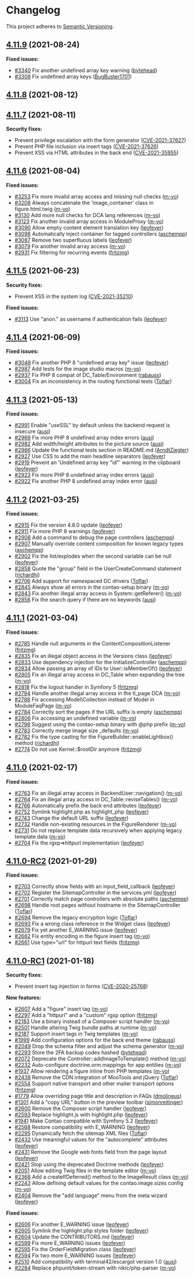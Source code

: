 # Changelog

This project adheres to [Semantic Versioning].

## [4.11.9] (2021-08-24)

**Fixed issues:**

- [#3340] Fix another undefined array key warning ([bytehead])
- [#3308] Fix undefined array keys ([BugBuster1701])

## [4.11.8] (2021-08-12)

## [4.11.7] (2021-08-11)

**Security fixes:**

- Prevent privilege escalation with the form generator ([CVE-2021-37627])
- Prevent PHP file inclusion via insert tags ([CVE-2021-37626])
- Prevent XSS via HTML attributes in the back end ([CVE-2021-35955])

## [4.11.6] (2021-08-04)

**Fixed issues:**

- [#3253] Fix more invalid array access and missing null checks ([m-vo])
- [#3208] Always concatenate the 'image_container' class in figure.html.twig ([m-vo])
- [#3130] Add more null checks for DCA lang references ([m-vo])
- [#3123] Fix another invalid array access in ModuleProxy ([m-vo])
- [#3090] Allow empty content element translation key ([leofeyer])
- [#3098] Automatically inject container for tagged controllers ([aschempp])
- [#3087] Remove two superfluous labels ([leofeyer])
- [#3079] Fix another invalid array access ([m-vo])
- [#2931] Fix filtering for recurring events ([fritzmg])

## [4.11.5] (2021-06-23)

**Security fixes:**

- Prevent XSS in the system log ([CVE-2021-35210])

**Fixed issues:**

- [#3113] Use "anon." as username if authentication fails ([leofeyer])

## [4.11.4] (2021-06-09)

**Fixed issues:**

- [#3048] Fix another PHP 8 "undefined array key" issue ([leofeyer])
- [#2987] Add tests for the image studio macros ([m-vo])
- [#2937] Fix PHP 8 compat of DC_Table/Environment ([rabauss])
- [#3004] Fix an inconsistency in the routing functional tests ([Toflar])

## [4.11.3] (2021-05-13)

**Fixed issues:**

- [#2991] Enable "useSSL" by default unless the backend request is insecure ([ausi])
- [#2969] Fix more PHP 8 undefined array index errors ([ausi])
- [#2982] Add width/height attributes to the picture source ([ausi])
- [#2966] Update the functional tests section in README.md ([ArndtZiegler])
- [#2927] Use CSS to add the main headline separators ([leofeyer])
- [#2919] Prevent an 'Undefined array key "id"' warning in the clipboard ([leofeyer])
- [#2923] Fix more PHP 8 undefined array index errors ([ausi])
- [#2922] Fix another PHP 8 undefined array index error ([ausi])

## [4.11.2] (2021-03-25)

**Fixed issues:**

- [#2915] Fix the version 4.8.0 update ([leofeyer])
- [#2911] Fix more PHP 8 warnings ([leofeyer])
- [#2908] Add a command to debug the page controllers ([aschempp])
- [#2907] Manually override content composition for known legacy types ([aschempp])
- [#2902] Fix the list/explodes when the second variable can be null ([leofeyer])
- [#2858] Quote the "group" field in the UserCreateCommand statement ([richardhj])
- [#2706] Add support for namespaced DC drivers ([Toflar])
- [#2845] Always show all errors in the contao-setup binary ([m-vo])
- [#2843] Fix another illegal array access in System::getReferer() ([m-vo])
- [#2856] Fix the search query if there are no keywords ([ausi])

## [4.11.1] (2021-03-04)

**Fixed issues:**

- [#2785] Handle null arguments in the ContentCompositionListener ([fritzmg])
- [#2835] Fix an illegal object access in the Versions class ([leofeyer])
- [#2833] Use dependency injection for the InitializeController ([aschempp])
- [#2834] Allow passing an array of IDs to User::isMemberOf() ([leofeyer])
- [#2805] Fix an illegal array access in DC_Table when expanding the tree ([m-vo])
- [#2818] Fix the logout handler in Symfony 5 ([fritzmg])
- [#2794] Handle another illegal array access in the tl_page DCA ([m-vo])
- [#2788] Fix accessing Model\Collection instead of Model in ModuleFaqPage ([m-vo])
- [#2784] Correctly sort the pages if the URL suffix is empty ([aschempp])
- [#2806] Fix accessing an undefined variable ([m-vo])
- [#2796] Suggest using the contao-setup binary with @php prefix ([m-vo])
- [#2783] Correctly merge image size _defaults ([m-vo])
- [#2782] Fix the type casting for the FigureBuilder::enableLightbox() method ([richardhj])
- [#2774] Do not use Kernel::$rootDir anymore ([fritzmg])

## [4.11.0] (2021-02-17)

**Fixed issues:**

- [#2763] Fix an illegal array access in BackendUser::navigation() ([m-vo])
- [#2764] Fix an illegal array access in DC_Table::reviseTables() ([m-vo])
- [#2766] Automatically prefix the back end attributes ([leofeyer])
- [#2752] Symlink highlight.php as highlight_php ([leofeyer])
- [#2743] Change the default URL suffix ([leofeyer])
- [#2732] Handle non-existing resources in the FigureRenderer ([m-vo])
- [#2731] Do not replace template data recursively when applying legacy template data ([m-vo])
- [#2704] Fix the rgxp=>httpurl implementation ([leofeyer])

## [4.11.0-RC2] (2021-01-29)

**Fixed issues:**

- [#2703] Correctly show fields with an input_field_callback ([leofeyer])
- [#2702] Register the SitemapController in the services.yml ([leofeyer])
- [#2701] Correctly match page controllers with absolute paths ([aschempp])
- [#2698] Handle root pages without hostname in the SitemapController ([Toflar])
- [#2694] Remove the legacy encryption logic ([Toflar])
- [#2693] Fix a wrong class reference in the Widget class ([leofeyer])
- [#2679] Fix yet another E_WARNING issue ([leofeyer])
- [#2662] Fix entity encoding in the figure insert tag ([m-vo])
- [#2661] Use type="url" for httpurl text fields ([fritzmg])

## [4.11.0-RC1] (2021-01-18)

**Security fixes:**

- Prevent insert tag injection in forms ([CVE-2020-25768])

**New features:**

- [#2607] Add a "figure" insert tag ([m-vo])
- [#2297] Add a "httpurl" and a "custom" rgxp option ([fritzmg])
- [#2183] Use a binary instead of a Composer script handler ([m-vo])
- [#2501] Handle altering Twig bundle paths at runtime ([m-vo])
- [#2187] Support insert tags in Twig templates ([m-vo])
- [#1999] Add configuration options for the back end theme ([rabauss])
- [#2049] Drop the schema filter and adjust the schema generator ([m-vo])
- [#2293] Store the 2FA backup codes hashed ([bytehead])
- [#2072] Deprecate the Controller::addImageToTemplate() method ([m-vo])
- [#2232] Auto-configure doctrine.orm.mappings for app entities ([m-vo])
- [#1937] Allow rendering a figure inline from PHP templates ([m-vo])
- [#2438] Remove the CDN integration of MooTools and jQuery ([Toflar])
- [#2554] Support native transport and other mailer transport options ([fritzmg])
- [#1779] Allow overriding page title and description in FAQs ([dmolineus])
- [#1301] Add a "copy URL" button in the preview toolbar ([simonreitinger])
- [#2600] Remove the Composer script handler ([leofeyer])
- [#2593] Replace highlight.js with highlight.php ([leofeyer])
- [#1941] Make Contao compatible with Symfony 5.2 ([leofeyer])
- [#2568] Restore compatibility with E_WARNING ([leofeyer])
- [#2295] Dynamically fetch the sitemap XML files ([Toflar])
- [#2432] Use meaningful values for the "autocomplete" attributes ([leofeyer])
- [#2431] Remove the Google web fonts field from the page layout ([leofeyer])
- [#2421] Stop using the deprecated Doctrine methods ([leofeyer])
- [#2051] Allow editing Twig files in the template editor ([m-vo])
- [#2368] Add a createIfDeferred() method to the ImageResult class ([m-vo])
- [#2243] Allow defining default values for the contao.image.sizes config ([m-vo])
- [#2404] Remove the "add language" menu from the meta wizard ([leofeyer])

**Fixed issues:**

- [#2606] Fix another E_WARNING issue ([leofeyer])
- [#2605] Symlink the highlight.php styles folder ([leofeyer])
- [#2604] Update the CONTRIBUTORS.md ([leofeyer])
- [#2599] Fix more E_WARNING issues ([leofeyer])
- [#2595] Fix the OrderFieldMigration class ([leofeyer])
- [#2594] Fix two more E_WARNING issues ([leofeyer])
- [#2510] Add compatibility with terminal42/escargot version 1.0 ([ausi])
- [#2284] Replace phpunit/token-stream with nikic/php-parser ([m-vo])

[Semantic Versioning]: https://semver.org/spec/v2.0.0.html
[4.11.9]: https://github.com/contao/contao/releases/tag/4.11.9
[4.11.8]: https://github.com/contao/contao/releases/tag/4.11.8
[4.11.7]: https://github.com/contao/contao/releases/tag/4.11.7
[4.11.6]: https://github.com/contao/contao/releases/tag/4.11.6
[4.11.5]: https://github.com/contao/contao/releases/tag/4.11.5
[4.11.4]: https://github.com/contao/contao/releases/tag/4.11.4
[4.11.3]: https://github.com/contao/contao/releases/tag/4.11.3
[4.11.2]: https://github.com/contao/contao/releases/tag/4.11.2
[4.11.1]: https://github.com/contao/contao/releases/tag/4.11.1
[4.11.0]: https://github.com/contao/contao/releases/tag/4.11.0
[4.11.0-RC2]: https://github.com/contao/contao/releases/tag/4.11.0-RC2
[4.11.0-RC1]: https://github.com/contao/contao/releases/tag/4.11.0-RC1
[CVE-2021-37627]: https://github.com/contao/contao/security/advisories/GHSA-hq5m-mqmx-fw6m
[CVE-2021-37626]: https://github.com/contao/contao/security/advisories/GHSA-r6mv-ppjc-4hgr
[CVE-2021-35955]: https://github.com/contao/contao/security/advisories/GHSA-hr3h-x6gq-rqcp
[CVE-2021-35210]: https://github.com/contao/contao/security/advisories/GHSA-h58v-c6rf-g9f7
[CVE-2020-25768]: https://github.com/contao/contao/security/advisories/GHSA-f7wm-x4gw-6m23
[ArndtZiegler]: https://github.com/ArndtZiegler
[aschempp]: https://github.com/aschempp
[ausi]: https://github.com/ausi
[BugBuster1701]: https://github.com/BugBuster1701
[bytehead]: https://github.com/bytehead
[dmolineus]: https://github.com/dmolineus
[fritzmg]: https://github.com/fritzmg
[leofeyer]: https://github.com/leofeyer
[m-vo]: https://github.com/m-vo
[rabauss]: https://github.com/rabauss
[richardhj]: https://github.com/richardhj
[simonreitinger]: https://github.com/simonreitinger
[Toflar]: https://github.com/Toflar
[#3340]: https://github.com/contao/contao/pull/3340
[#3308]: https://github.com/contao/contao/pull/3308
[#3253]: https://github.com/contao/contao/pull/3253
[#3208]: https://github.com/contao/contao/pull/3208
[#3130]: https://github.com/contao/contao/pull/3130
[#3123]: https://github.com/contao/contao/pull/3123
[#3090]: https://github.com/contao/contao/pull/3090
[#3098]: https://github.com/contao/contao/pull/3098
[#3087]: https://github.com/contao/contao/pull/3087
[#3079]: https://github.com/contao/contao/pull/3079
[#2931]: https://github.com/contao/contao/pull/2931
[#3113]: https://github.com/contao/contao/pull/3113
[#3048]: https://github.com/contao/contao/pull/3048
[#2987]: https://github.com/contao/contao/pull/2987
[#2937]: https://github.com/contao/contao/pull/2937
[#3004]: https://github.com/contao/contao/pull/3004
[#2991]: https://github.com/contao/contao/pull/2991
[#2969]: https://github.com/contao/contao/pull/2969
[#2982]: https://github.com/contao/contao/pull/2982
[#2966]: https://github.com/contao/contao/pull/2966
[#2927]: https://github.com/contao/contao/pull/2927
[#2919]: https://github.com/contao/contao/pull/2919
[#2923]: https://github.com/contao/contao/pull/2923
[#2922]: https://github.com/contao/contao/pull/2922
[#2915]: https://github.com/contao/contao/pull/2915
[#2911]: https://github.com/contao/contao/pull/2911
[#2908]: https://github.com/contao/contao/pull/2908
[#2907]: https://github.com/contao/contao/pull/2907
[#2902]: https://github.com/contao/contao/pull/2902
[#2858]: https://github.com/contao/contao/pull/2858
[#2706]: https://github.com/contao/contao/pull/2706
[#2845]: https://github.com/contao/contao/pull/2845
[#2843]: https://github.com/contao/contao/pull/2843
[#2856]: https://github.com/contao/contao/pull/2856
[#2785]: https://github.com/contao/contao/pull/2785
[#2835]: https://github.com/contao/contao/pull/2835
[#2833]: https://github.com/contao/contao/pull/2833
[#2834]: https://github.com/contao/contao/pull/2834
[#2805]: https://github.com/contao/contao/pull/2805
[#2818]: https://github.com/contao/contao/pull/2818
[#2794]: https://github.com/contao/contao/pull/2794
[#2788]: https://github.com/contao/contao/pull/2788
[#2784]: https://github.com/contao/contao/pull/2784
[#2806]: https://github.com/contao/contao/pull/2806
[#2796]: https://github.com/contao/contao/pull/2796
[#2783]: https://github.com/contao/contao/pull/2783
[#2782]: https://github.com/contao/contao/pull/2782
[#2774]: https://github.com/contao/contao/pull/2774
[#2763]: https://github.com/contao/contao/pull/2763
[#2764]: https://github.com/contao/contao/pull/2764
[#2766]: https://github.com/contao/contao/pull/2766
[#2752]: https://github.com/contao/contao/pull/2752
[#2743]: https://github.com/contao/contao/pull/2743
[#2732]: https://github.com/contao/contao/pull/2732
[#2731]: https://github.com/contao/contao/pull/2731
[#2704]: https://github.com/contao/contao/pull/2704
[#2703]: https://github.com/contao/contao/pull/2703
[#2702]: https://github.com/contao/contao/pull/2702
[#2701]: https://github.com/contao/contao/pull/2701
[#2698]: https://github.com/contao/contao/pull/2698
[#2694]: https://github.com/contao/contao/pull/2694
[#2693]: https://github.com/contao/contao/pull/2693
[#2679]: https://github.com/contao/contao/pull/2679
[#2662]: https://github.com/contao/contao/pull/2662
[#2661]: https://github.com/contao/contao/pull/2661
[#2607]: https://github.com/contao/contao/pull/2607
[#2297]: https://github.com/contao/contao/pull/2297
[#2183]: https://github.com/contao/contao/pull/2183
[#2501]: https://github.com/contao/contao/pull/2501
[#2187]: https://github.com/contao/contao/pull/2187
[#1999]: https://github.com/contao/contao/pull/1999
[#2049]: https://github.com/contao/contao/pull/2049
[#2293]: https://github.com/contao/contao/pull/2293
[#2072]: https://github.com/contao/contao/pull/2072
[#2232]: https://github.com/contao/contao/pull/2232
[#1937]: https://github.com/contao/contao/pull/1937
[#2438]: https://github.com/contao/contao/pull/2438
[#2554]: https://github.com/contao/contao/pull/2554
[#1779]: https://github.com/contao/contao/pull/1779
[#1301]: https://github.com/contao/contao/pull/1301
[#2600]: https://github.com/contao/contao/pull/2600
[#2593]: https://github.com/contao/contao/pull/2593
[#1941]: https://github.com/contao/contao/pull/1941
[#2568]: https://github.com/contao/contao/pull/2568
[#2295]: https://github.com/contao/contao/pull/2295
[#2432]: https://github.com/contao/contao/pull/2432
[#2431]: https://github.com/contao/contao/pull/2431
[#2421]: https://github.com/contao/contao/pull/2421
[#2051]: https://github.com/contao/contao/pull/2051
[#2368]: https://github.com/contao/contao/pull/2368
[#2243]: https://github.com/contao/contao/pull/2243
[#2404]: https://github.com/contao/contao/pull/2404
[#2606]: https://github.com/contao/contao/pull/2606
[#2605]: https://github.com/contao/contao/pull/2605
[#2604]: https://github.com/contao/contao/pull/2604
[#2599]: https://github.com/contao/contao/pull/2599
[#2595]: https://github.com/contao/contao/pull/2595
[#2594]: https://github.com/contao/contao/pull/2594
[#2510]: https://github.com/contao/contao/pull/2510
[#2284]: https://github.com/contao/contao/pull/2284
